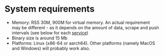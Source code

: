 # System requirements

* Memory: RSS 30M, 900M for virtual memory. An actual requirement may be different - as it depends on the amount of data, scrape and push intervals (see below for each [service](./services.md))
* Binary size is around 15 Mb
* Platforms: Linux (x86-64 or aarch64). Other platforms (namely MacOS and Windows) will probably work also.